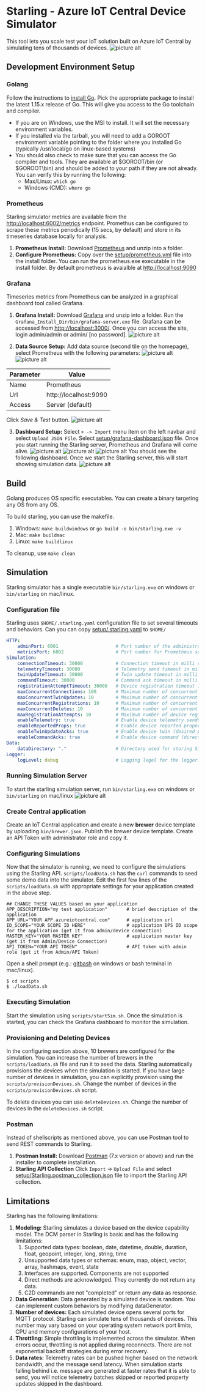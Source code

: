 # Starling - Azure IoT Central Device Simulator
This tool lets you scale test your IoT solution built on Azure IoT Central by simulating tens of thousands of devices.
![picture alt](docs/assets/dashboard.png "Starling Dashboard")

## Development Environment Setup ##

### Golang ###
Follow the instructions to [install Go](https://golang.org/doc/install). Pick the appropriate package to install the 
latest 1.15.x release of Go. This will give you access to the Go toolchain and compiler.

- If you are on Windows, use the MSI to install. It will set the necessary environment variables.
- If you installed via the tarball, you will need to add a GOROOT environment variable pointing to the 
  folder where you installed Go (typically /usr/local/go on linux-based systems)
- You should also check to make sure that you can access the Go compiler and tools. They are available at $GOROOT/bin 
  (or $GOROOT\bin) and should be added to your path if they are not already. You can verify this by running the following:
  - Max/Linux: `which go`
  - Windows (CMD): `where go`

### Prometheus ###
Starling simulator metrics are available from the [http://localhost:6002/metrics](http://localhost:6002/metrics) endpoint. 
Promethus can be configured to scrape these metrics periodically (15 secs, by default) and store in its timeseries 
database locally for analysis.

1. __Prometheus Install:__ Download [Prometheus](https://prometheus.io/download/) and unzip into a folder. 
2. __Configure Prometheus:__ Copy over the [setup/prometheus.yml](setup/prometheus.yml) file into the install folder. 
   You can run the prometheus.exe executable in the install folder. By default prometheus is avaialble 
   at [http://localhost:9090](http://localhost:9090)

### Grafana ###
Timeseries metrics from Prometheus can be analyzed in a graphical dashboard tool called Grafana.

1. __Grafana Install:__ Download [Grafana](https://grafana.com/grafana/download) and unzip into a folder. 
   Run the `Grafana_Install_Dir/bin/grafana-server.exe` file. Grafana can be accessed from 
   [http://localhost:3000/](http://localhost:3000/). Once you can access the site, login admin/admin or admin/ [no password].
   ![picture alt](docs/assets/grafana-setup1.png "Grafana Setup")

2. __Data Source Setup:__ Add data source (second tile on the homepage), select Prometheus with the following parameters:
   ![picture alt](docs/assets/grafana-setup2.png "Grafana Setup")
   ![picture alt](docs/assets/grafana-setup3.png "Grafana Setup")

Parameter  | Value
-----------|-------------
Name       | Prometheus
Url        | http://localhost:9090
Access     | Server (default)

Click _Save & Test_ button.
![picture alt](docs/assets/grafana-setup4.png "Grafana Setup")

3. __Dashboard Setup:__ Select  `+ -> Import` menu item on the left navbar and select `Upload JSON File`. 
   Select [setup/grafana-dashboard.json](setup/grafana-dashboard.json) file. Once you start running the Starling server, 
   Prometheus and Grafana will come alive.
   ![picture alt](docs/assets/grafana-setup5.png "Grafana Setup")
   ![picture alt](docs/assets/grafana-setup6.png "Grafana Setup")
   ![picture alt](docs/assets/grafana-setup7.png "Grafana Setup")
   You should see the following dashboard. Once we start the Starling server, this will start showing simulation data.
   ![picture alt](docs/assets/grafana-setup8.png "Grafana Setup")

## Build ##
Golang produces OS specific executables. You can create a binary targeting any OS from any OS.

To build starling, you can use the makefile. 
1. Windows: `make buildwindows` or `go build -o bin/starling.exe -v`
2. Mac: `make buildmac`
3. Linux: `make buildlinux`

To cleanup, use `make clean`

## Simulation ##
Starling simulator has a single executable `bin/starling.exe` on windows or `bin/starling` on mac/linux.

### Configuration file ###
Starling uses `$HOME/.starling.yaml` configuration file to set several timeouts and behaviors. Can you can copy 
[setup/.starling.yaml](setup/.starling.yaml) to `$HOME/` 
```yaml
HTTP:
    adminPort: 6001                     # Port number of the administrative service.
    metricsPort: 6002                   # Port number for Prometheus service to scrape.
Simulation:
    connectionTimeout: 30000            # Connection timeout in milli seconds.
    telemetryTimeout: 30000             # Telemetry send timeout in milli seconds.
    twinUpdateTimeout: 30000            # Twin update timeout in milli seconds.
    commandTimeout: 30000               # Command ack timeout in milli seconds.
    registrationAttemptTimeout: 30000   # Device registration timeout in milli seconds.
    maxConcurrentConnections: 100       # Maximum number of concurrent connections to send telemetry per simulation.
    maxConcurrentTwinUpdates: 10        # Maximum number of concurrent twin updates per simulation.
    maxConcurrentRegistrations: 10      # Maximum number of concurrent device registrations (DPS calls).
    maxConcurrentDeletes: 10            # Maximum number of concurrent device deletes.
    maxRegistrationAttempts: 10         # Maximum number of device registration attempts.
    enableTelemetry: true               # Enable device telemetry sends across all simulations.
    enableReportedProps: true           # Enable device reported property sends across all simulations.
    enableTwinUpdateAcks: true          # Enable device twin (desired property) update acknowledgement across all simulations.
    enableCommandAcks: true             # Enable device command (direct method, C2D) acknowledgement across all simulations.
Data:
    dataDirectory: "."                  # Directory used for storing Simulation data.
Logger:
    logLevel: debug                     # Logging legel for the logger. Available logging levels are - panic, fatal, error, warn, info, debug, trace.
```

### Running Simulation Server ###
To start the starling simulation server, run `bin/starling.exe` on windows or `bin/starling` on mac/linux
![picture alt](docs/assets/start.png "Starting Starling")

### Create Central application ###
Create an IoT Central application and create a new **brewer** device template by uploading `bin/brewer.json`.
Publish the brewer device template. Create an API Token with administrator role and copy it. 

### Configuring Simulations ###
Now that the simulator is running, we need to configure the simulations using the Starling API.
`scripts/loadData.sh` has the `curl` commands to seed some demo data into the simulator. 
Edit the first few lines of the `scripts/loadData.sh` with appropriate settings for your application created in the above step.
```
## CHANGE THESE VALUES based on your application
APP_DESCRIPTION="my test application"       # brief description of the application
APP_URL="YOUR APP.azureiotcentral.com"      # application url
ID_SCOPE="YOUR SCOPE ID HERE"               # application DPS ID scope for the application (get it from admin/device connection)
MASTER_KEY="YOUR MASTER KEY"                # application master key (get it from Admin/Device Connection)
API_TOKEN="YOUR API TOKEN"                  # API token with admin role (get it from Admin/API Token)
```
Open a shell prompt (e.g.: [gitbash](https://git-scm.com/download/win) on windows or bash terminal in mac/linux).
```
$ cd scripts
$ ./loadData.sh
```

### Executing Simulation ###
Start the simulation using `scripts/startSim.sh`. Once the simulation is started, you can check the Grafana dashboard to 
monitor the simulation. 

### Provisioning and Deleting Devices ###
In the configuring section above, 10 brewers are configured for the simulation. You can increase the number of brewers
in the `scripts/loadData.sh` file and run it to seed the data. Starling automatically provisions the devices when the
simulation is started. If you have large number of devices in simulation, you can explicitly provision using the
`scripts/provisionDevices.sh`. Change the number of devices in the `scripts/provisionDevices.sh` script. 

To delete devices you can use `deleteDevices.sh`. Change the number of devices in the `deleteDevices.sh` script.

### Postman ###
Instead of shellscripts as mentioned above, you can use Postman tool to send REST commands to Starling.
1. __Postman Install:__ Download [Postman](https://www.postman.com/downloads/) (7.x version or above) and run the 
   installer to complete installation.
2. __Starling API Collection__ Click `Import` -> `Upload File` and select 
   [setup/Starling.postman_collection.json](setup/Starling.postman_collection.json) file to import the 
   Starling API collection.
   
## Limitations ##
Starling has the following limitations:
1. **Modeling:** Starling simulates a device based on the device capability model. The DCM parser in Starling
   is basic and has the following limitations:
    1. Supported data types: boolean, date, datetime, double, duration, float, geopoint, integer, long, string, time
    2. Unsupported data types or schemas:  enum, map, object, vector, array, hashmaps, event, state
    3. Interfaces are supported. Components are not supported
    4. Direct methods are acknowledged. They currently do not return any data.
    5. C2D commands are not "completed" or return any data as response.
2. **Data Generation:** Data generated by a simulated device is random. You can implement custom behaviors by
   modifying dataGenerator.
3. **Number of devices:** Each simulated device opens several ports for MQTT protocol. Starling can simulate tens of
   thousands of devices. This number may vary based on your operating system network port limits,
   CPU and memory configurations of your host. 
4. **Throttling:** Simple throttling is implemented across the simulator. When errors occur, throttling is not
   applied during reconnects. There are not exponential backoff strategies during error recovery.
5. **Data rates:** Telemetry rates can be pushed higher based on the network bandwidth, and the message send latency.
   When simulation starts falling behind i.e. message are generated at faster rates that it is able to send, you will
   notice telemetry batches skipped or reported property updates skipped in the dashboard. 